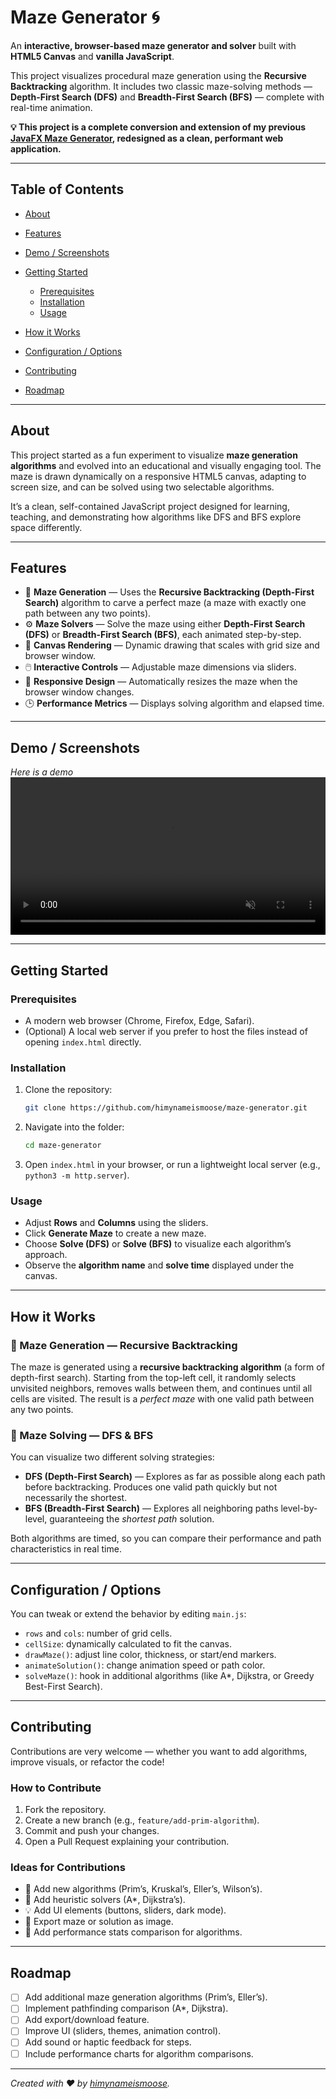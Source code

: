 # Maze Generator 🌀

An **interactive, browser-based maze generator and solver** built with **HTML5 Canvas** and **vanilla JavaScript**.

This project visualizes procedural maze generation using the **Recursive Backtracking** algorithm. It includes two classic maze-solving methods — **Depth-First Search (DFS)** and **Breadth-First Search (BFS)** — complete with real-time animation.

**💡 This project is a complete conversion and extension of my previous [JavaFX Maze Generator](https://github.com/himynameismoose/MazeGeneration), redesigned as a clean, performant web application.**

---

## Table of Contents

* [About](#about)
* [Features](#features)
* [Demo / Screenshots](#demo--screenshots)
* [Getting Started](#getting-started)

  * [Prerequisites](#prerequisites)
  * [Installation](#installation)
  * [Usage](#usage)
* [How it Works](#how-it-works)
* [Configuration / Options](#configuration--options)
* [Contributing](#contributing)
* [Roadmap](#roadmap)

---

## About

This project started as a fun experiment to visualize **maze generation algorithms** and evolved into an educational and visually engaging tool. The maze is drawn dynamically on a responsive HTML5 canvas, adapting to screen size, and can be solved using two selectable algorithms.

It’s a clean, self-contained JavaScript project designed for learning, teaching, and demonstrating how algorithms like DFS and BFS explore space differently.

---

## Features

* 🧩 **Maze Generation** — Uses the **Recursive Backtracking (Depth-First Search)** algorithm to carve a perfect maze (a maze with exactly one path between any two points).
* ⚙️ **Maze Solvers** — Solve the maze using either **Depth-First Search (DFS)** or **Breadth-First Search (BFS)**, each animated step-by-step.
* 🎨 **Canvas Rendering** — Dynamic drawing that scales with grid size and browser window.
* 🖱️ **Interactive Controls** — Adjustable maze dimensions via sliders.
* 📱 **Responsive Design** — Automatically resizes the maze when the browser window changes.
* 🕒 **Performance Metrics** — Displays solving algorithm and elapsed time.

---

## Demo / Screenshots

*Here is a demo*
<video src="https://github.com/user-attachments/assets/fa213d27-c825-453d-abd0-b4aab4c2e477" controls muted loop width="100%" />

---

## Getting Started

### Prerequisites

* A modern web browser (Chrome, Firefox, Edge, Safari).
* (Optional) A local web server if you prefer to host the files instead of opening `index.html` directly.

### Installation

1. Clone the repository:

   ```bash
   git clone https://github.com/himynameismoose/maze-generator.git
   ```
2. Navigate into the folder:

   ```bash
   cd maze-generator
   ```
3. Open `index.html` in your browser, or run a lightweight local server (e.g., `python3 -m http.server`).

### Usage

* Adjust **Rows** and **Columns** using the sliders.
* Click **Generate Maze** to create a new maze.
* Choose **Solve (DFS)** or **Solve (BFS)** to visualize each algorithm’s approach.
* Observe the **algorithm name** and **solve time** displayed under the canvas.

---

## How it Works

### 🔹 Maze Generation — Recursive Backtracking

The maze is generated using a **recursive backtracking algorithm** (a form of depth-first search). Starting from the top-left cell, it randomly selects unvisited neighbors, removes walls between them, and continues until all cells are visited. The result is a *perfect maze* with one valid path between any two points.

### 🔹 Maze Solving — DFS & BFS

You can visualize two different solving strategies:

* **DFS (Depth-First Search)** — Explores as far as possible along each path before backtracking. Produces one valid path quickly but not necessarily the shortest.
* **BFS (Breadth-First Search)** — Explores all neighboring paths level-by-level, guaranteeing the *shortest path* solution.

Both algorithms are timed, so you can compare their performance and path characteristics in real time.

---

## Configuration / Options

You can tweak or extend the behavior by editing `main.js`:

* `rows` and `cols`: number of grid cells.
* `cellSize`: dynamically calculated to fit the canvas.
* `drawMaze()`: adjust line color, thickness, or start/end markers.
* `animateSolution()`: change animation speed or path color.
* `solveMaze()`: hook in additional algorithms (like A*, Dijkstra, or Greedy Best-First Search).

---

## Contributing

Contributions are very welcome — whether you want to add algorithms, improve visuals, or refactor the code!

### How to Contribute

1. Fork the repository.
2. Create a new branch (e.g., `feature/add-prim-algorithm`).
3. Commit and push your changes.
4. Open a Pull Request explaining your contribution.

### Ideas for Contributions

* 🧠 Add new algorithms (Prim’s, Kruskal’s, Eller’s, Wilson’s).
* 🔎 Add heuristic solvers (A*, Dijkstra’s).
* 💡 Add UI elements (buttons, sliders, dark mode).
* 📸 Export maze or solution as image.
* 🧮 Add performance stats comparison for algorithms.

---

## Roadmap

* [ ] Add additional maze generation algorithms (Prim’s, Eller’s).
* [ ] Implement pathfinding comparison (A*, Dijkstra).
* [ ] Add export/download feature.
* [ ] Improve UI (sliders, themes, animation control).
* [ ] Add sound or haptic feedback for steps.
* [ ] Include performance charts for algorithm comparisons.

---

*Created with ❤️ by [himynameismoose](https://github.com/himynameismoose).*
